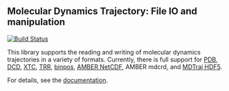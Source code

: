 ## Molecular Dynamics Trajectory: File IO and manipulation

[![Build Status](https://travis-ci.org/rmcgibbo/mdtraj.png)](https://travis-ci.org/rmcgibbo/mdtraj)

This library supports the reading and writing of molecular dynamics trajectories in a variety of formats. Currently, there is full support for [PDB](http://deposit.rcsb.org/adit/docs/pdb_atom_format.html), [DCD](https://www-s.ks.uiuc.edu/Research/vmd/plugins/molfile/dcdplugin.html),
[XTC](http://manual.gromacs.org/online/xtc.html), [TRR](http://www.gromacs.org/Documentation/File_Formats/.trr_File),
[binpos](https://www-s.ks.uiuc.edu/Research/vmd/plugins/molfile/binposplugin.html), [AMBER NetCDF](http://ambermd.org/netcdf/nctraj.html),
AMBER mdcrd, and [MDTraj HDF5](https://github.com/rmcgibbo/mdtraj/wiki/HDF5-Trajectory-Format).

For details, see the [documentation](http://rmcgibbo.github.io/mdtraj/).
